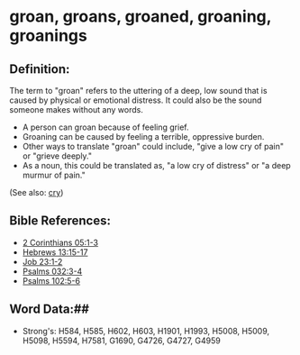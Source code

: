 # groan, groans, groaned, groaning, groanings #

## Definition: ##

The term to "groan" refers to the uttering of a deep, low sound that is caused by physical or emotional distress. It could also be the sound someone makes without any words.

* A person can groan because of feeling grief.
* Groaning can be caused by feeling a terrible, oppressive burden.
* Other ways to translate "groan" could include, "give a low cry of pain" or "grieve deeply."
* As a noun, this could be translated as, "a low cry of distress" or "a deep murmur of pain."

(See also: [cry](cry.md))

## Bible References: ##

* [2 Corinthians 05:1-3](rc://en/tn/help/2co/05/01)
* [Hebrews 13:15-17](rc://en/tn/help/heb/13/15)
* [Job 23:1-2](rc://en/tn/help/job/23/01)
* [Psalms 032:3-4](rc://en/tn/help/psa/032/003)
* [Psalms 102:5-6](rc://en/tn/help/psa/102/005)

## Word Data:##

* Strong's: H584, H585, H602, H603, H1901, H1993, H5008, H5009, H5098, H5594, H7581, G1690, G4726, G4727, G4959

